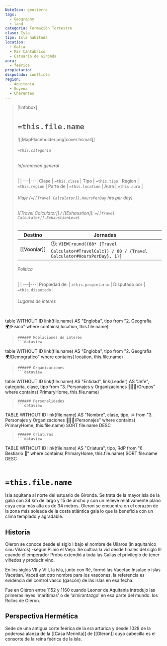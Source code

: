 ```yaml
---
NoteIcon: geotierra
tags:
  - Geography 
  - land 
categoria: Formación Terrestre
clase: Isla 
tipo: Isla habitada 
location: 
  - Galia 
  - Mar Cantábrico 
  - Estuario de Gironda 
aura:
  - feérica
propietario:
disputado: conflicto
region:
  - Aquitania  
  - Guyena 
  - Charentes 
---
```


> [!infobox]
> # `=this.file.name`
> ![[MapPlaceholder.png|cover hsmall]]
> ###### `=this.categoria` 
> ###### Información general
>  |   |
> ---|---|
> Clase | `=this.clase` |
> Tipo | `=this.tipo` |
> Region | `=this.region` |
> Parte de | `=this.location` |
> Aura | `=this.aura`  |
> ###### Viaje (`=[[Travel Calculator]].HoursPerDay` hrs per day)
> ###### [[Travel Calculator]]  / [[Exhaustion]]:  `=[[Travel Calculator]].ExhaustionLevel`
> Destino |  Jornadas  |
> ---|---|
> [[Voonlar]] | 🕓: `VIEW[round((88* {Travel Calculator#TravelCalc}) / 60 / {Travel Calculator#HoursPerDay}, 1)]`      |
> ###### Politica
>  |   |
> ---|---|
> Propiedad de: | `=this.propietario` |
> Disputado por | `=this.disputado` |
>###### Lugares de interés
> ```dataview
table WITHOUT ID link(file.name) AS "Engloba",  tipo
from "2. Geografía 🌍/Fisico"
where contains( location, this.file.name)
>```
>###### Poblaciones de interés
> ```dataview
table WITHOUT ID link(file.name) AS "Engloba",  tipo
from "2. Geografía 🌍/Demografico"
where contains( location, this.file.name)
>```
>###### Organizaciones
> ```dataview
table WITHOUT ID link(file.name) AS "Entidad", link(Leader) AS "Jefe", categoría, clase, tipo
from "3. Personajes y Organizaciones 🧑‍🤝‍🧑/Grupos"
where contains( PrimaryHome, this.file.name)
>```
>###### Personalidades 
>```dataview
TABLE WITHOUT ID link(file.name) AS "Nombre", clase, tipo, ☠
from "3. Personajes y Organizaciones 🧑‍🤝‍🧑/Personajes"
where contains( PrimaryHome, this.file.name)
SORT file.name DESC
>```
>###### Criaturas
> ```dataview
TABLE WITHOUT ID link(file.name) AS "Criatura", tipo, RdP
from "6. Bestiario 🐉"
where contains( PrimaryHome, this.file.name)
SORT file.name DESC
>```


# `=this.file.name`
Isla aquitana al norte del estuario de Gironda. Se trata de la mayor isla de la galia con 34 km de largo y 15 de ancho y con un relieve relativamente plano cuya cota más alta es de 34 metros. Oleron se encuentra en el corazón de la zona más soleada de la costa atlántica gala lo que la beneficia con un clima templado y agradable. 

## Historia 
Oleron se conoce desde el siglo I bajo el nombre de Uliaros (in aquitanico sinu Vilaros) -según Plinio el Viejo. Se cultiva la vid desde finales del siglo III cuando el emperador Probo extendió a toda las Galias el privilegio de tener viñedos y producir vino. 

En los siglos VII y VIII, la isla, junto con Ré, formó las Vacetae Insulae o islas Vacetian. Vaceti est otro nombre para los vascones, la referencia es evidencia del control vasco (gascón) de las islas en esa fecha.

Fue en Oléron entre 1152 y 1160 cuando Leonor de Aquitania introdujo las primeras leyes 'marítimas' o de 'almirantazgo' en esa parte del mundo: los Rollos de Oléron.

## Perspectiva Hermética
Sede de una antigua corte feérica de la era artúrica y desde 1028 de la poderosa alanza de la [[Casa Merinita]] de [[Oleron]] cuyo cabecilla es el consorte de la reina feérica de la isla. 
